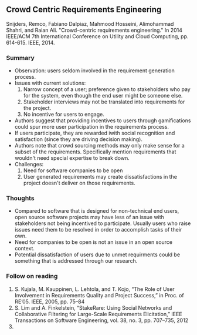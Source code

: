 ## Crowd Centric Requirements Engineering

Snijders, Remco, Fabiano Dalpiaz, Mahmood Hosseini, Alimohammad Shahri, and Raian Ali. "Crowd-centric requirements engineering." In 2014 IEEE/ACM 7th International Conference on Utility and Cloud Computing, pp. 614-615. IEEE, 2014.

### Summary

- Observation: users seldom involved in the requirement generation process.
- Issues with current solutions:
    1. Narrow concept of a user; preference given to stakeholders who pay for the system, even though the end user might be someone else.
    2. Stakeholder interviews may not be translated into requirements for the project.
    3. No incentive for users to engage.
- Authors suggest that providing incentives to users through gamifications could spur more user participation in the requirements process.
- If users participate, they are rewarded iwith social recognition and satisfaction (since they are driving decision making).
- Authors note that crowd sourcing methods may only make sense for a subset of the requirements. Specifically mention requirements that wouldn't need special expertise to break down.
- Challenges:
    1. Need for software companies to be open
    2. User generated requirements may create dissatisfactions in the project doesn't deliver on those requirements.

### Thoughts

- Compared to software that is designed for non-technical end users, open source software projects may have less of an issue with stakeholders not being incentived to participate. Usually users who raise issues need them to be resolved in order to accomplish tasks of their own.
- Need for companies to be open is not an issue in an open source context.
- Potential dissatisfaction of users due to unmet requirments could be something that is addressed through our research.

### Follow on reading

1. S. Kujala, M. Kauppinen, L. Lehtola, and T. Kojo, “The Role of User Involvement in Requirements Quality and Project Success,” in Proc. of RE’05. IEEE, 2005, pp. 75–84
2. S. Lim and A. Finkelstein, “StakeRare: Using Social Networks and Collaborative Filtering for Large-Scale Requirements Elicitation,” IEEE Transactions on Software Engineering, vol. 38, no. 3, pp. 707–735, 2012
3. 
